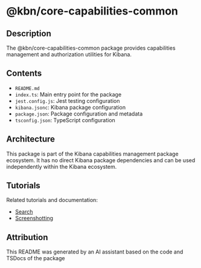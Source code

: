 # @kbn/core-capabilities-common

## Description
The @kbn/core-capabilities-common package provides capabilities management and authorization utilities for Kibana.

## Contents
- `README.md`
- `index.ts`: Main entry point for the package
- `jest.config.js`: Jest testing configuration
- `kibana.jsonc`: Kibana package configuration
- `package.json`: Package configuration and metadata
- `tsconfig.json`: TypeScript configuration

## Architecture

This package is part of the Kibana capabilities management package ecosystem. It has no direct Kibana package dependencies and can be used independently within the Kibana ecosystem.
## Tutorials

Related tutorials and documentation:

- [Search](/dev_docs/tutorials/data/search.mdx)
- [Screenshotting](/dev_docs/tutorials/screenshotting/screenshotting.mdx)

## Attribution
This README was generated by an AI assistant based on the code and TSDocs of the package
